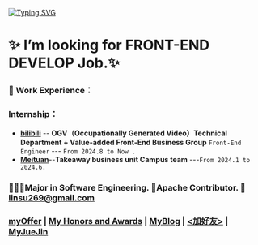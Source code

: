 [![Typing SVG](https://readme-typing-svg.herokuapp.com?font=Fira+Code&pause=1000&random=false&width=435&lines=Hi+I+am+Su+😊+Open+Source+Enthusiast✨%F0%9F%91%8B;A+Front-End+Development+Engineer)](https://git.io/typing-svg)

# ✨ I’m looking for FRONT-END DEVELOP Job.✨
### **🌱 Work Experience**：
### **Internship**：
- [**bilibili**](https://www.bilibili.com/) -- **OGV（Occupationally Generated Video）Technical Department + Value-added Front-End Business Group**  `Front-End Engineer` --- `From 2024.8 to Now .`
- [**Meituan**](https://www.meituan.com/)--**Takeaway business unit Campus team** ---`From 2024.1 to 2024.6.`
###  👩🏻‍💻Major in Software Engineering.  🌟Apache Contributor. 📮linsu269@gmail.com 
### [**myOffer**](https://github.com/LofiSu/LofiSu/blob/main/My%20offer.md) | [**My Honors and Awards**](https://github.com/LofiSu/LofiSu/blob/main/My%20Honors%20and%20Awards.md)  |  [**MyBlog**](https://www.lofisu.chat/) | [<加好友>](https://github.com/LofiSu/myBlog?tab=readme-ov-file#%E5%8F%8B%E6%83%85%E9%93%BE%E6%8E%A5) | [MyJueJin](https://juejin.cn/user/2351234356882624)<br>


<!---
LofiSu/LofiSu is a ✨ special ✨ repository because its `README.md` (this file) appears on your GitHub profile.
You can click the Preview link to take a look at your changes.
--->
